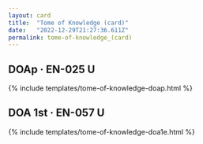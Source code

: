 ```yaml
---
layout: card
title:  "Tome of Knowledge (card)"
date:   "2022-12-29T21:27:36.611Z"
permalink: tome-of-knowledge_(card)
---
```


## DOAp &middot; EN-025 U

{% include templates/tome-of-knowledge-doap.html %}


## DOA 1st &middot; EN-057 U

{% include templates/tome-of-knowledge-doa1e.html %}

